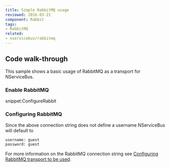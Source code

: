 ```yaml
---
title: Simple RabbitMQ usage
reviewed: 2016-03-21
component: Rabbit
tags:
- RabbitMQ
related:
- nservicebus/rabbitmq
---
```



## Code walk-through

This sample shows a basic usage of RabbitMQ as a transport for NServiceBus.


### Enable RabbitMQ

snippet:ConfigureRabbit


### Configuring RabbitMQ

Since the above connection string does not define a username NServiceBus will default to

```
username: guest
password: guest
```

For more information on the RabbitMQ connection string see [Configuring RabbitMQ transport to be used](/nservicebus/rabbitmq/configuration-api.md).
